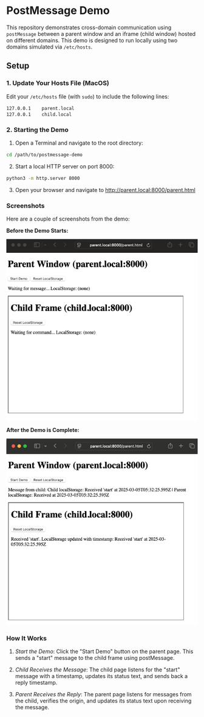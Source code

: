 # PostMessage Demo

This repository demonstrates cross-domain communication using `postMessage` between a parent window and an iframe (child window) hosted on different domains. This demo is designed to run locally using two domains simulated via `/etc/hosts`.

## Setup

### 1. Update Your Hosts File (MacOS)

Edit your `/etc/hosts` file (with `sudo`) to include the following lines:

```plaintext
127.0.0.1    parent.local
127.0.0.1    child.local
```

### 2. Starting the Demo

1. Open a Terminal and navigate to the root directory:

```bash
cd /path/to/postmessage-demo
```

2. Start a local HTTP server on port 8000:

```bash
python3 -m http.server 8000
```

3. Open your browser and navigate to http://parent.local:8000/parent.html

### Screenshots

Here are a couple of screenshots from the demo:

**Before the Demo Starts:**

![Before Demo](images/demo-before.png)

**After the Demo is Complete:**

![After Demo](images/demo-after.png)


### How It Works

1. *Start the Demo*: Click the "Start Demo" button on the parent page. This sends a "start" message to the child frame using postMessage.

2. *Child Receives the Message*: The child page listens for the "start" message with a timestamp, updates its status text, and sends back a reply timestamp.

3. *Parent Receives the Reply*: The parent page listens for messages from the child, verifies the origin, and updates its status text upon receiving the message.
